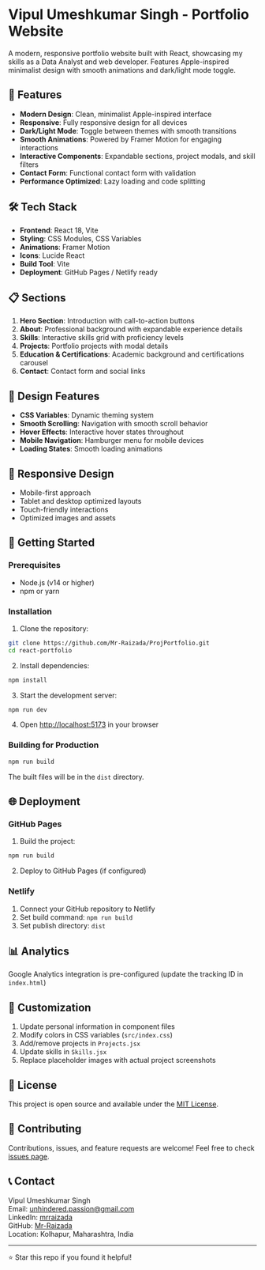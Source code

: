 # Vipul Umeshkumar Singh - Portfolio Website

A modern, responsive portfolio website built with React, showcasing my skills as a Data Analyst and web developer. Features Apple-inspired minimalist design with smooth animations and dark/light mode toggle.

## 🚀 Features

- **Modern Design**: Clean, minimalist Apple-inspired interface
- **Responsive**: Fully responsive design for all devices
- **Dark/Light Mode**: Toggle between themes with smooth transitions
- **Smooth Animations**: Powered by Framer Motion for engaging interactions
- **Interactive Components**: Expandable sections, project modals, and skill filters
- **Contact Form**: Functional contact form with validation
- **Performance Optimized**: Lazy loading and code splitting

## 🛠️ Tech Stack

- **Frontend**: React 18, Vite
- **Styling**: CSS Modules, CSS Variables
- **Animations**: Framer Motion
- **Icons**: Lucide React
- **Build Tool**: Vite
- **Deployment**: GitHub Pages / Netlify ready

## 📋 Sections

1. **Hero Section**: Introduction with call-to-action buttons
2. **About**: Professional background with expandable experience details
3. **Skills**: Interactive skills grid with proficiency levels
4. **Projects**: Portfolio projects with modal details
5. **Education & Certifications**: Academic background and certifications carousel
6. **Contact**: Contact form and social links

## 🎨 Design Features

- **CSS Variables**: Dynamic theming system
- **Smooth Scrolling**: Navigation with smooth scroll behavior
- **Hover Effects**: Interactive hover states throughout
- **Mobile Navigation**: Hamburger menu for mobile devices
- **Loading States**: Smooth loading animations

## 📱 Responsive Design

- Mobile-first approach
- Tablet and desktop optimized layouts
- Touch-friendly interactions
- Optimized images and assets

## 🚀 Getting Started

### Prerequisites

- Node.js (v14 or higher)
- npm or yarn

### Installation

1. Clone the repository:
```bash
git clone https://github.com/Mr-Raizada/ProjPortfolio.git
cd react-portfolio
```

2. Install dependencies:
```bash
npm install
```

3. Start the development server:
```bash
npm run dev
```

4. Open [http://localhost:5173](http://localhost:5173) in your browser

### Building for Production

```bash
npm run build
```

The built files will be in the `dist` directory.

## 🌐 Deployment

### GitHub Pages

1. Build the project:
```bash
npm run build
```

2. Deploy to GitHub Pages (if configured)

### Netlify

1. Connect your GitHub repository to Netlify
2. Set build command: `npm run build`
3. Set publish directory: `dist`

## 📊 Analytics

Google Analytics integration is pre-configured (update the tracking ID in `index.html`)

## 🔧 Customization

1. Update personal information in component files
2. Modify colors in CSS variables (`src/index.css`)
3. Add/remove projects in `Projects.jsx`
4. Update skills in `Skills.jsx`
5. Replace placeholder images with actual project screenshots

## 📝 License

This project is open source and available under the [MIT License](LICENSE).

## 🤝 Contributing

Contributions, issues, and feature requests are welcome! Feel free to check [issues page](https://github.com/Mr-Raizada/ProjPortfolio/issues).

## 📞 Contact

Vipul Umeshkumar Singh  
Email: unhindered.passion@gmail.com  
LinkedIn: [mrraizada](https://linkedin.com/in/mrraizada)  
GitHub: [Mr-Raizada](https://github.com/Mr-Raizada)  
Location: Kolhapur, Maharashtra, India

---

⭐ Star this repo if you found it helpful!
